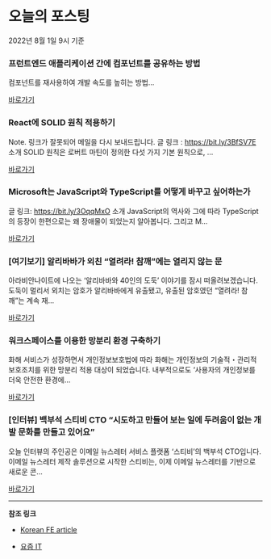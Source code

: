 # 오늘의 포스팅 
2022년 8월 1일 9시 기준 

###  프런트엔드 애플리케이션 간에 컴포넌트를 공유하는 방법 

 컴포넌트를 재사용하여 개발 속도를 높히는 방법... 

 [바로가기](https://kofearticle.substack.com/p/korean-fe-article--46c) 

###  React에 SOLID 원칙 적용하기 

 Note. 링크가 잘못되어 메일을 다시 보내드립니다. 글 링크 : https://bit.ly/3BfSV7E 소개 SOLID 원칙은 로버트 마틴이 정의한 다섯 가지 기본 원칙으로, ... 

 [바로가기](https://kofearticle.substack.com/p/korean-fe-article-react-solid-) 

###  Microsoft는 JavaScript와 TypeScript를 어떻게 바꾸고 싶어하는가 

 글 링크: https://bit.ly/3OqqMxO 소개 JavaScript의 역사와 그에 따라 TypeScript의 등장이 한편으로는 왜 장애물이 되었는지 알아봅니다. 그리고 M... 

 [바로가기](https://kofearticle.substack.com/p/korean-fe-article-microsoft-javascript) 

### [여기보기] 알리바바가 외친 “열려라! 참깨”에는 열리지 않는 문 

 아라비안나이트에 나오는 ‘알리바바와 40인의 도둑’ 이야기를 잠시 떠올려보겠습니다. 도둑이 멀리서 외치는 암호가 알리바바에게 유출됐고, 유출된 암호였던 “열려라! 참깨”는 계속 재... 

 [바로가기](https://yozm.wishket.com/magazine/detail/1616/) 

### 워크스페이스를 이용한 망분리 환경 구축하기 

 화해 서비스가 성장하면서 개인정보보호법에 따라 화해는 개인정보의 기술적・관리적 보호조치를 위한 망분리 적용 대상이 되었습니다. 내부적으로도 ‘사용자의 개인정보를 더욱 안전한 환경에... 

 [바로가기](https://yozm.wishket.com/magazine/detail/1613/) 

### [인터뷰] 백부석 스티비 CTO “시도하고 만들어 보는 일에 두려움이 없는 개발 문화를 만들고 있어요” 

 오늘 인터뷰의 주인공은 이메일 뉴스레터 서비스 플랫폼 ‘스티비’의 백부석 CTO입니다. 이메일 뉴스레터 제작 솔루션으로 시작한 스티비는, 이제 이메일 뉴스레터를 기반으로 새로운 콘... 

 [바로가기](https://yozm.wishket.com/magazine/detail/1610/) 

---

**참조 링크**

- [Korean FE article](https://kofearticle.substack.com) 

- [요즘 IT](https://yozm.wishket.com/magazine) 

